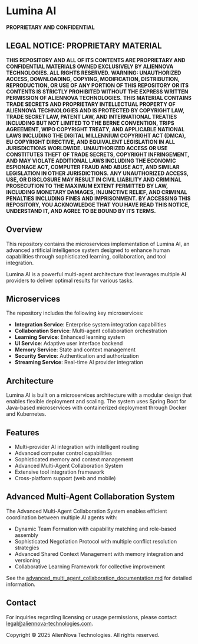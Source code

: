 # Lumina AI
**PROPRIETARY AND CONFIDENTIAL**
## **LEGAL NOTICE: PROPRIETARY MATERIAL**
**THIS REPOSITORY AND ALL OF ITS CONTENTS ARE PROPRIETARY AND CONFIDENTIAL MATERIALS OWNED EXCLUSIVELY BY ALIENNOVA TECHNOLOGIES. ALL RIGHTS RESERVED.**
**WARNING: UNAUTHORIZED ACCESS, DOWNLOADING, COPYING, MODIFICATION, DISTRIBUTION, REPRODUCTION, OR USE OF ANY PORTION OF THIS REPOSITORY OR ITS CONTENTS IS STRICTLY PROHIBITED WITHOUT THE EXPRESS WRITTEN PERMISSION OF ALIENNOVA TECHNOLOGIES.**
**THIS MATERIAL CONTAINS TRADE SECRETS AND PROPRIETARY INTELLECTUAL PROPERTY OF ALIENNOVA TECHNOLOGIES AND IS PROTECTED BY COPYRIGHT LAW, TRADE SECRET LAW, PATENT LAW, AND INTERNATIONAL TREATIES INCLUDING BUT NOT LIMITED TO THE BERNE CONVENTION, TRIPS AGREEMENT, WIPO COPYRIGHT TREATY, AND APPLICABLE NATIONAL LAWS INCLUDING THE DIGITAL MILLENNIUM COPYRIGHT ACT (DMCA), EU COPYRIGHT DIRECTIVE, AND EQUIVALENT LEGISLATION IN ALL JURISDICTIONS WORLDWIDE.**
**UNAUTHORIZED ACCESS OR USE CONSTITUTES THEFT OF TRADE SECRETS, COPYRIGHT INFRINGEMENT, AND MAY VIOLATE ADDITIONAL LAWS INCLUDING THE ECONOMIC ESPIONAGE ACT, COMPUTER FRAUD AND ABUSE ACT, AND SIMILAR LEGISLATION IN OTHER JURISDICTIONS.**
**ANY UNAUTHORIZED ACCESS, USE, OR DISCLOSURE MAY RESULT IN CIVIL LIABILITY AND CRIMINAL PROSECUTION TO THE MAXIMUM EXTENT PERMITTED BY LAW, INCLUDING MONETARY DAMAGES, INJUNCTIVE RELIEF, AND CRIMINAL PENALTIES INCLUDING FINES AND IMPRISONMENT.**
**BY ACCESSING THIS REPOSITORY, YOU ACKNOWLEDGE THAT YOU HAVE READ THIS NOTICE, UNDERSTAND IT, AND AGREE TO BE BOUND BY ITS TERMS.**
## Overview
This repository contains the microservices implementation of Lumina AI, an advanced artificial intelligence system designed to enhance human capabilities through sophisticated learning, collaboration, and tool integration.

Lumina AI is a powerful multi-agent architecture that leverages multiple AI providers to deliver optimal results for various tasks.

## Microservices
The repository includes the following key microservices:
- **Integration Service**: Enterprise system integration capabilities
- **Collaboration Service**: Multi-agent collaboration orchestration
- **Learning Service**: Enhanced learning system
- **UI Service**: Adaptive user interface backend
- **Memory Service**: State and context management
- **Security Service**: Authentication and authorization
- **Streaming Service**: Real-time AI provider integration

## Architecture
Lumina AI is built on a microservices architecture with a modular design that enables flexible deployment and scaling. The system uses Spring Boot for Java-based microservices with containerized deployment through Docker and Kubernetes.

## Features
- Multi-provider AI integration with intelligent routing
- Advanced computer control capabilities
- Sophisticated memory and context management
- Advanced Multi-Agent Collaboration System
- Extensive tool integration framework
- Cross-platform support (web and mobile)

## Advanced Multi-Agent Collaboration System
The Advanced Multi-Agent Collaboration System enables efficient coordination between multiple AI agents with:
- Dynamic Team Formation with capability matching and role-based assembly
- Sophisticated Negotiation Protocol with multiple conflict resolution strategies
- Advanced Shared Context Management with memory integration and versioning
- Collaborative Learning Framework for collective improvement

See the [advanced_multi_agent_collaboration_documentation.md](advanced_multi_agent_collaboration_documentation.md) for detailed information.

## Contact
For inquiries regarding licensing or usage permissions, please contact legal@aliennova-technologies.com.

Copyright © 2025 AlienNova Technologies. All rights reserved.
